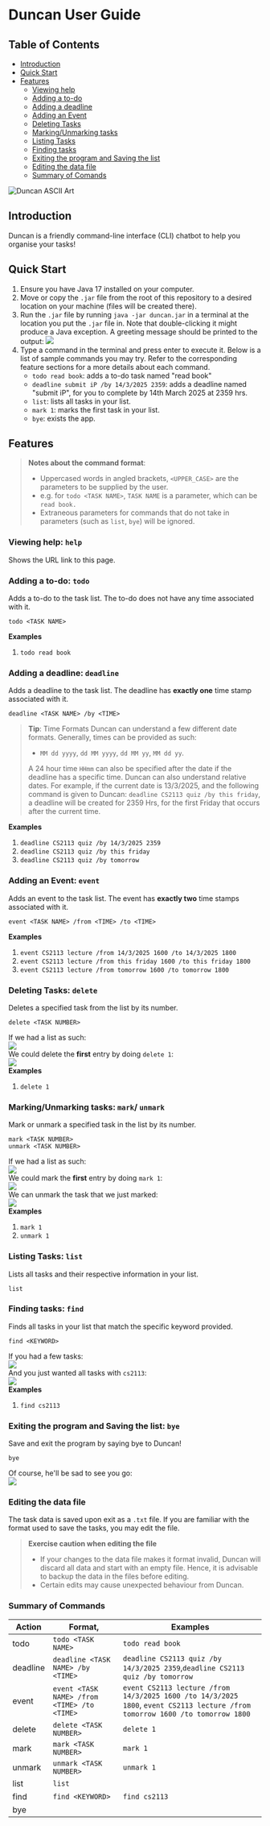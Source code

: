 # Duncan User Guide

## Table of Contents
- [Introduction](#introduction)
- [Quick Start](#quick-start)
- [Features](#features)
   - [Viewing help](#viewing-help-help)
   - [Adding a to-do](#adding-a-to-do-todo)
   - [Adding a deadline](#adding-a-deadline-deadline)
   - [Adding an Event](#adding-an-event-event)
   - [Deleting Tasks](#deleting-tasks-delete)
   - [Marking/Unmarking tasks](#markingunmarking-tasks-mark-unmark)
   - [Listing Tasks](#listing-tasks-list)
   - [Finding tasks](#finding-tasks-find)
   - [Exiting the program and Saving the list](#exiting-the-program-and-saving-the-list-bye)
   - [Editing the data file](#editing-the-data-file)
   - [Summary of Comands](#summary-of-commands-)

![Duncan ASCII Art](20250314142043.png)

## Introduction
Duncan is a friendly command-line interface (CLI) chatbot to help you organise your tasks!

## Quick Start
1. Ensure you have Java 17 installed on your computer.
2. Move or copy the `.jar` file from the root of this repository to a desired location on your machine (files will be created there).
3. Run the `.jar` file by running `java -jar duncan.jar` in a terminal at the location you put the `.jar` file in. Note that double-clicking it might produce a Java exception. A greeting message should be printed to the output:
   ![](20250314145046.png)
4. Type a command in the terminal and press enter to execute it. Below is a list of sample commands you may try. Refer to the corresponding feature sections for a more details about each command.
    - `todo read book`: adds a to-do task named "read book"
    - `deadline submit iP /by 14/3/2025 2359`: adds a deadline named "submit iP", for you to complete by 14th March 2025 at 2359 hrs.
    - `list`: lists all tasks in your list.
    - `mark 1`: marks the first task in your list.
    - `bye`: exists the app.
## Features

>  **Notes about the command format**:
> - Uppercased words in angled brackets,  `<UPPER_CASE>` are the parameters to be supplied by the user.
> - e.g. for `todo <TASK NAME>`, `TASK NAME` is a parameter, which can be `read book.`
> - Extraneous parameters for commands that do not take in parameters (such as `list`, `bye`) will be ignored.

### Viewing help: `help`
Shows the URL link to this page.
### Adding a to-do: `todo`
Adds a to-do to the task list. The to-do does not have any time associated with it.
```
todo <TASK NAME>
```
**Examples**
1. `todo read book`
### Adding a deadline: `deadline`
Adds a deadline to the task list. The deadline has **exactly one** time stamp associated with it.
``` 
deadline <TASK NAME> /by <TIME>
```

> **Tip**: Time Formats
> Duncan can understand a few different date formats. Generally, times can be provided as such:
> -   `MM dd yyyy`, `dd MM yyyy`, `dd MM yy`, `MM dd yy`.
>
> A 24 hour time `HHmm` can also be specified after the date if the deadline has a specific time.
> Duncan can also understand relative dates. For example, if the current date is 13/3/2025, and the following command is given to Duncan:
> ```deadline CS2113 quiz /by this friday```, a deadline will be created for 2359 Hrs, for the first Friday that occurs after the current time.

**Examples**
1. `deadline CS2113 quiz /by 14/3/2025 2359`
2. `deadline CS2113 quiz /by this friday`
3. `deadline CS2113 quiz /by tomorrow`
### Adding an Event: `event`
Adds an event to the task list. The event has **exactly two** time stamps associated with it.
```
event <TASK NAME> /from <TIME> /to <TIME>
```
**Examples**
1. `event CS2113 lecture /from 14/3/2025 1600 /to 14/3/2025 1800`
2. `event CS2113 lecture /from this friday 1600 /to this friday 1800`
3. `event CS2113 lecture /from tomorrow 1600 /to tomorrow 1800`

### Deleting Tasks: `delete`
Deletes a specified task from the list by its number.
```
delete <TASK NUMBER>
```
If we had a list as such:\
![](20250314155408.png)\
We could delete the **first** entry by doing `delete 1`:\
![](20250314155737.png)\
**Examples**
1. `delete 1`
### Marking/Unmarking tasks: `mark`/ `unmark`
Mark or unmark a specified task in the list by its number.
```
mark <TASK NUMBER>
unmark <TASK NUMBER>
```
If we had a list as such: \
![](20250314160642.png)\
We could mark the **first** entry by doing `mark 1`:\
![](20250314160828.png)\
We can unmark the task that we just marked:\
![](20250314160838.png)\
**Examples**
1. `mark 1`
2. `unmark 1`

### Listing Tasks: `list`
Lists all tasks and their respective information in your list.
```
list
```

### Finding tasks: `find`
Finds all tasks in your list that match the specific keyword provided.
```
find <KEYWORD>
```
If you had a few tasks:\
![](20250314155408.png)\
And you just wanted all tasks with `cs2113`:\
![](20250314155501.png)\
**Examples**
1. `find cs2113`

### Exiting the program and Saving the list: `bye`
Save and exit the program by saying bye to Duncan!
```
bye
```
Of course, he'll be sad to see you go:\
![](20250314160949.png)

### Editing the data file
The task data is saved upon exit as a `.txt` file. If you are familiar with the format used to save the tasks, you may edit the file.

>  **Exercise caution when editing the file**
>
> - If your changes to the data file makes it format invalid, Duncan will discard all data and start with an empty file. Hence, it is advisable to backup the data in the files before editing.
> - Certain edits may cause unexpected behaviour from Duncan. 


### Summary of Commands 

| Action   | Format,                                    | Examples                                                                                                                     |
| -------- | ------------------------------------------ | ---------------------------------------------------------------------------------------------------------------------------- |
| todo     | `todo <TASK NAME>`                         | `todo read book`                                                                                                             |
| deadline | `deadline <TASK NAME> /by <TIME>`          | `deadline CS2113 quiz /by 14/3/2025 2359`,`deadline CS2113 quiz /by tomorrow`                                                |
| event    | `event <TASK NAME> /from <TIME> /to <TIME>` | `event CS2113 lecture /from 14/3/2025 1600 /to 14/3/2025 1800`, `event CS2113 lecture /from tomorrow 1600 /to tomorrow 1800` |
| delete   | `delete <TASK NUMBER>`                     | `delete 1`                                                                                                                   |
| mark     | `mark <TASK NUMBER>`                       | `mark 1`                                                                                                                     |
| unmark   | `unmark <TASK NUMBER>`                     | `unmark 1`                                                                                                                   |
| list     | `list`                                     |                                                                                                                              |
| find     | `find <KEYWORD>`                           | `find cs2113`                                                                                                                |
| bye      |                                            |                                                                                                                              |


